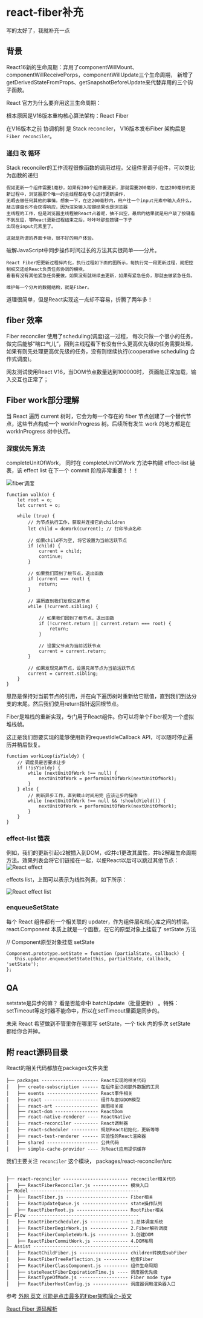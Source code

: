 # react-fiber补充

写的太好了，我就补充一点

## 背景

React16新的生命周期：弃用了componentWillMount、componentWillReceivePorps，componentWillUpdate三个生命周期， 新增了getDerivedStateFromProps、getSnapshotBeforeUpdate来代替弃用的三个钩子函数。  

 React 官方为什么要弃用这三生命周期：

 根本原因是V16版本重构核心算法架构：React Fiber  

在V16版本之前 协调机制 是 Stack reconciler， V16版本发布Fiber 架构后是 `Fiber reconciler`。

### 递归 改 循环

Stack reconciler的工作流程很像函数的调用过程。父组件里调子组件，可以类比为函数的递归

```
假如更新一个组件需要1毫秒，如果有200个组件要更新，那就需要200毫秒，在这200毫秒的更新过程中，浏览器那个唯一的主线程都在专心运行更新操作，  
无暇去做任何其他的事情。想象一下，在这200毫秒内，用户往一个input元素中输入点什么，敲击键盘也不会获得响应，因为渲染输入按键结果也是浏览器  
主线程的工作，但是浏览器主线程被React占着呢，抽不出空，最后的结果就是用户敲了按键看不到反应，等React更新过程结束之后，咔咔咔那些按键一下子 
出现在input元素里了。 

这就是所谓的界面卡顿，很不好的用户体验。

```
破解JavaScript中同步操作时间过长的方法其实很简单——分片。


```
React Fiber把更新过程碎片化，执行过程如下面的图所示，每执行完一段更新过程，就把控制权交还给React负责任务协调的模块，
看看有没有其他紧急任务要做，如果没有就继续去更新，如果有紧急任务，那就去做紧急任务。

维护每一个分片的数据结构，就是Fiber。

```

道理很简单，但是React实现这一点却不容易，折腾了两年多！


## fiber 效率
Fiber reconciler 使用了scheduling(调度)这一过程， 每次只做一个很小的任务，做完后能够“喘口气儿”，回到主线程看下有没有什么更高优先级的任务需要处理，如果有则先处理更高优先级的任务，没有则继续执行(cooperative scheduling 合作式调度)。

网友测试使用React V16，当DOM节点数量达到100000时， 页面能正常加载，输入交互也正常了；


## Fiber work部分理解


当 React 遍历 current 树时，它会为每一个存在的 fiber 节点创建了一个替代节点，这些节点构成一个 workInProgress 树。后续所有发生 work 的地方都是在 workInProgress 树中执行。


### 深度优先 算法
completeUnitOfWork， 同时在 completeUnitOfWork 方法中构建 effect-list 链表，该 effect list 在下一个 commit 阶段非常重要！！！

![fiber调度](https://admin.indepth.dev/content/images/2019/08/tmp2.gif)

```
function walk(o) {
    let root = o;
    let current = o;

    while (true) {
        // 为节点执行工作，获取并连接它的children
        let child = doWork(current); // 打印节点名称

        // 如果child不为空, 将它设置为当前活跃节点
        if (child) {
            current = child;
            continue;
        }

        // 如果我们回到了根节点，退出函数
        if (current === root) {
            return;
        }

        // 遍历直到我们发现兄弟节点
        while (!current.sibling) {

            // 如果我们回到了根节点，退出函数
            if (!current.return || current.return === root) {
                return;
            }

            // 设置父节点为当前活跃节点
            current = current.return;
        }

        // 如果发现兄弟节点，设置兄弟节点为当前活跃节点
        current = current.sibling;
    }
}

```

思路是保持对当前节点的引用，并在向下遍历树时重新给它赋值，直到我们到达分支的末尾。然后我们使用return指针返回根节点。

   Fiber是堆栈的重新实现，专门用于React组件。你可以将单个Fiber视为一个虚拟堆栈帧。


这正是我们想要实现的能够使用新的requestIdleCallback API，可以随时停止遍历并稍后恢复。

```
function workLoop(isYieldy) {
    // 调度员是否要求让步
    if (!isYieldy) {
        while (nextUnitOfWork !== null) {
            nextUnitOfWork = performUnitOfWork(nextUnitOfWork);
        }
    } else {
        // 刷新异步工作，直到截止时间用完 应该让步的操作
        while (nextUnitOfWork !== null && !shouldYield()) {
            nextUnitOfWork = performUnitOfWork(nextUnitOfWork);
        }
    }
}

```

### effect-list 链表

例如，我们的更新引起c2被插入到DOM，d2并c1更改其属性，并b2解雇生命周期方法。效果列表会将它们链接在一起，以便React以后可以跳过其他节点：
![React effect](https://admin.indepth.dev/content/images/2019/07/image-52.png)

effects list，上图可以表示为线性列表，如下所示：

![React effect list](https://admin.indepth.dev/content/images/2019/07/image-53.png)



### enqueueSetState

每个 React 组件都有一个相关联的 updater，作为组件层和核心库之间的桥梁。react.Component 本质上就是一个函数，在它的原型对象上挂载了 setState 方法

// Component原型对象挂载
 setState 
 ```
 Component.prototype.setState = function (partialState, callback) { 
    this.updater.enqueueSetState(this, partialState, callback, 'setState'); 
 };
```

## QA
setstate是异步的嘛？
看是否能命中 batchUpdate（批量更新） 。特殊：setTimeout等定时器不能命中，所以在setTimeout里面是同步的。

未来 React 希望做到不管里你在哪里写 setState，一个 tick 内的多次 setState 都给你合并掉。



## 附 react源码目录

React的相关代码都放在packages文件夹里

```
├── packages --------------------- React实现的相关代码
│   ├── create-subscription ------ 在组件里订阅额外数据的工具
│   ├── events ------------------- React事件相关
│   ├── react -------------------- 组件与虚拟DOM模型
│   ├── react-art ---------------- 画图相关库
│   ├── react-dom ---------------- ReactDom
│   ├── react-native-renderer ---- ReactNative
│   ├── react-reconciler --------- React调制器
│   ├── react-scheduler ---------- 规划React初始化，更新等等
│   ├── react-test-renderer ------ 实验性的React渲染器
│   ├── shared ------------------- 公共代码
│   ├── simple-cache-provider ---- 为React应用提供缓存

```

我们主要关注 `reconciler` 这个模块， packages/react-reconciler/src

```

├── react-reconciler ------------------------ reconciler相关代码
│   ├── ReactFiberReconciler.js ------------- 模块入口
├─ Model ----------------------------------------
│   ├── ReactFiber.js ----------------------- Fiber相关
│   ├── ReactUpdateQueue.js ----------------- state操作队列
│   ├── ReactFiberRoot.js ------------------- RootFiber相关
├─ Flow -----------------------------------------
│   ├── ReactFiberScheduler.js -------------- 1.总体调度系统
│   ├── ReactFiberBeginWork.js -------------- 2.Fiber解析调度
│   ├── ReactFiberCompleteWork.js ----------- 3.创建DOM 
│   ├── ReactFiberCommitWork.js ------------- 4.DOM布局
├─ Assist ---------------------------------------
│   ├── ReactChildFiber.js ------------------ children转换成subFiber
│   ├── ReactFiberTreeReflection.js --------- 检索Fiber
│   ├── ReactFiberClassComponent.js --------- 组件生命周期
│   ├── stateReactFiberExpirationTime.js ---- 调度器优先级
│   ├── ReactTypeOfMode.js ------------------ Fiber mode type
│   ├── ReactFiberHostConfig.js ------------- 调度器调用渲染器入口

```


参考
[外网 英文 可能是点击最多的Fiber架构简介-英文](https://indepth.dev/inside-fiber-in-depth-overview-of-the-new-reconciliation-algorithm-in-react/)

[React Fiber 源码解析](https://juejin.im/post/6859528127010471949)
